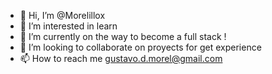 - 👋 Hi, I’m @Morelillox
- 👀 I’m interested in learn 
- 🌱 I’m currently on the way to become a full stack !
- 💞️ I’m looking to collaborate on proyects for get experience
- 📫 How to reach me gustavo.d.morel@gmail.com

<!---
Morelillox/Morelillox is a ✨ special ✨ repository because its `README.md` (this file) appears on your GitHub profile.
You can click the Preview link to take a look at your changes.
--->
